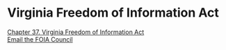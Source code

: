 # Virginia Freedom of Information Act  


[Chapter 37. Virginia Freedom of Information Act](http://law.lis.virginia.gov/vacode/title2.2/chapter37/)  
[Email the FOIA Council](foiacouncil@dls.virginia.gov) 

